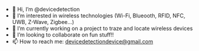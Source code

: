- 👋 Hi, I’m @devicedetection
- 👀 I’m interested in wireless technologies (Wi-Fi, Blueooth, RFID, NFC, UWB, Z-Wave, Zigbee...)
- 🌱 I’m currently working on a project to traze and locate wireless devices
- 💞️ I’m looking to collaborate on fun stuff!!
- 📫 How to reach me: devicedetectiondevice@gmail.com

<!---
devicedetection/devicedetection is a ✨ special ✨ repository because its `README.md` (this file) appears on your GitHub profile.
You can click the Preview link to take a look at your changes.
--->
